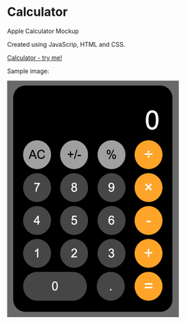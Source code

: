 # Calculator
Apple Calculator Mockup

Created using JavaScrip, HTML and CSS.

[Calculator - try me!](https://odednir.github.io/Calculator/)

Sample image:

<img src="Sample.png" alt="Calculator image" width="400px" height="550px" style="margin: auto;">